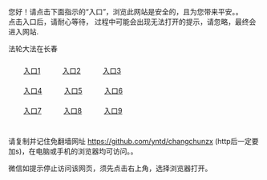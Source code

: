 您好！请点击下面指示的“入口”，浏览此网站是安全的，且为您带来平安。。 <br/>
点击入口后，请耐心等待， 过程中可能会出现无法打开的提示，请忽略，最终会进入网站. </br>

法轮大法在长春<br/>
<div style="padding:10px"><a style="margin:20px" target="_blank" href="https://d2y0n4kixe5dwu.cloudfront.net/2Qpsp?iifdqfpy" id="ccLink1" rel="nofollow">入口1</a> <a target="_blank" style="margin:20px" href="https://d11kfjnivby5ug.cloudfront.net/2Qpsp?kqarqri" id="ccLink2" rel="nofollow">入口2</a> <a style="margin:20px" target="_blank" href="https://d389a3r0qtg5o.cloudfront.net/2Qpsp?zgqyb" id="ccLink3" rel="nofollow">入口3</a></div>

<div style="padding:10px" ><a style="margin:20px" target="_blank" href="https://d2y0n4kixe5dwu.cloudfront.net/2Qpsp?iifdqfpy" id="ccLink4" rel="nofollow">入口4</a> <a style="margin:20px" href="https://d11kfjnivby5ug.cloudfront.net/2Qpsp?kqarqri" target="_blank" id="ccLink5" rel="nofollow">入口5</a> <a style="margin:20px" href="https://d389a3r0qtg5o.cloudfront.net/2Qpsp?zgqyb" target="_blank" id="ccLink6" rel="nofollow">入口6</a></div>

<div style="padding:10px"><a style="margin:20px" target="_blank" href="https://d2y0n4kixe5dwu.cloudfront.net/2Qpsp?iifdqfpy" id="ccLink7" rel="nofollow">入口7</a> <a style="margin:20px" href="https://d11kfjnivby5ug.cloudfront.net/2Qpsp?kqarqri" target="_blank" id="ccLink8" rel="nofollow">入口8</a> <a style="margin:20px" target="_blank" href="https://d389a3r0qtg5o.cloudfront.net/2Qpsp?zgqyb" id="ccLink9" rel="nofollow">入口9</a></div>

<br/>



请复制并记住免翻墙网址 https://github.com/yntd/changchunzx (http后一定要加s)，在电脑或手机的浏览器均可访问。。<br/>

微信如提示停止访问该网页，须先点击右上角，选择浏览器打开。
